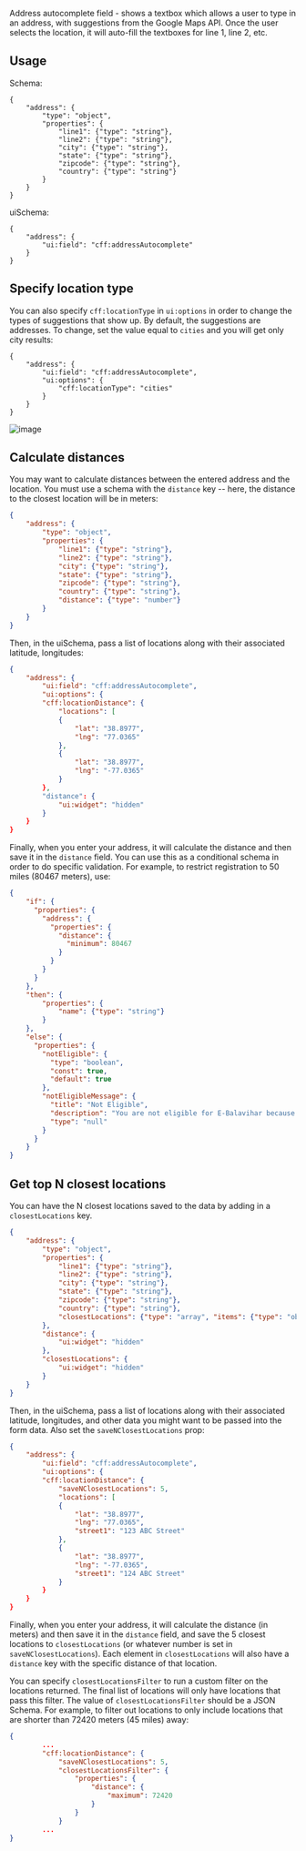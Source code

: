 Address autocomplete field - shows a textbox which allows a user to type in an address, with suggestions from the Google Maps API. Once the user selects the location, it will auto-fill the textboxes for line 1, line 2, etc.

## Usage

Schema:

```
{
    "address": {
        "type": "object",
        "properties": {
            "line1": {"type": "string"},
            "line2": {"type": "string"},
            "city": {"type": "string"},
            "state": {"type": "string"},
            "zipcode": {"type": "string"},
            "country": {"type": "string"}
        }
    }
}
```

uiSchema:

```
{
    "address": {
        "ui:field": "cff:addressAutocomplete"
    }
}
```

## Specify location type

You can also specify `cff:locationType` in `ui:options` in order to change the types of suggestions that show up. By default, the suggestions are addresses. To change, set the value equal to `cities` and you will get only city results:

```
{
    "address": {
        "ui:field": "cff:addressAutocomplete",
        "ui:options": {
            "cff:locationType": "cities"
        }
    }
}

```

![image](https://user-images.githubusercontent.com/1689183/63220158-cfc99480-c136-11e9-9cc8-4de40bc6f63a.png)


## Calculate distances

You may want to calculate distances between the entered address and the location. You must use a schema with the `distance` key -- here, the distance to the closest location will be in meters:

```json
{
    "address": {
        "type": "object",
        "properties": {
            "line1": {"type": "string"},
            "line2": {"type": "string"},
            "city": {"type": "string"},
            "state": {"type": "string"},
            "zipcode": {"type": "string"},
            "country": {"type": "string"},
            "distance": {"type": "number"}
        }
    }
}
```

Then, in the uiSchema, pass a list of locations along with their associated latitude, longitudes:

```json
{
    "address": {
        "ui:field": "cff:addressAutocomplete",
        "ui:options": {
        "cff:locationDistance": {
            "locations": [
            {
                "lat": "38.8977",
                "lng": "77.0365"
            },
            {
                "lat": "38.8977",
                "lng": "-77.0365"
            }
        },
        "distance": {
            "ui:widget": "hidden"
        }
    }
}

```

Finally, when you enter your address, it will calculate the distance and then save it in the `distance` field. You can use this as a conditional schema in order to do specific validation. For example, to restrict registration to 50 miles (80467 meters), use:

```json
{
    "if": {
      "properties": {
        "address": {
          "properties": {
            "distance": {
              "minimum": 80467
            }
          }
        }
      }
    },
    "then": {
        "properties": {
            "name": {"type": "string"}
        }
    },
    "else": {
      "properties": {
        "notEligible": {
          "type": "boolean",
          "const": true,
          "default": true
        },
        "notEligibleMessage": {
          "title": "Not Eligible",
          "description": "You are not eligible for E-Balavihar because you are within 50 miles of the closest Balavihar center. Please submit this form to continue.",
          "type": "null"
        }
      }
    }
}
```

## Get top N closest locations

You can have the N closest locations saved to the data by adding in a `closestLocations` key.

```json
{
    "address": {
        "type": "object",
        "properties": {
            "line1": {"type": "string"},
            "line2": {"type": "string"},
            "city": {"type": "string"},
            "state": {"type": "string"},
            "zipcode": {"type": "string"},
            "country": {"type": "string"},
            "closestLocations": {"type": "array", "items": {"type": "object", "additionalProperties": true}}
        },
        "distance": {
            "ui:widget": "hidden"
        },
        "closestLocations": {
            "ui:widget": "hidden"
        }
    }
}
```

Then, in the uiSchema, pass a list of locations along with their associated latitude, longitudes, and other data you might want to be passed into the form data. Also set the `saveNClosestLocations` prop:

```json
{
    "address": {
        "ui:field": "cff:addressAutocomplete",
        "ui:options": {
        "cff:locationDistance": {
            "saveNClosestLocations": 5,
            "locations": [
            {
                "lat": "38.8977",
                "lng": "77.0365",
                "street1": "123 ABC Street"
            },
            {
                "lat": "38.8977",
                "lng": "-77.0365",
                "street1": "124 ABC Street"
            }
        }
    }
}

```

Finally, when you enter your address, it will calculate the distance (in meters) and then save it in the `distance` field, and save the 5 closest locations to `closestLocations` (or whatever number is set in `saveNClosestLocations`). Each element in `closestLocations` will also have a `distance` key with the specific distance of that location.

You can specify `closestLocationsFilter` to run a custom filter on the locations returned. The final list of locations will only have locations that pass this filter. The value of `closestLocationsFilter` should be a JSON Schema. For example, to filter out locations to only include locations that are shorter than 72420 meters (45 miles) away:

```json
{
        ...
        "cff:locationDistance": {
            "saveNClosestLocations": 5,
            "closestLocationsFilter": {
                "properties": {
                    "distance": {
                        "maximum": 72420
                    }
                }
            }
        ...
}
```